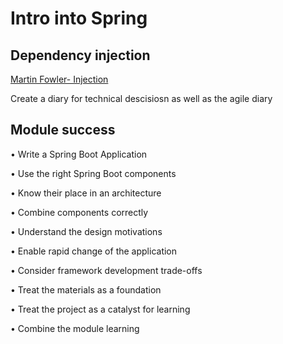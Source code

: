 # Intro into Spring

## Dependency injection

[Martin Fowler- Injection](https://www.martinfowler.com/articles/injection.html)

Create a diary for technical descisiosn as well as the agile diary

## Module success

• Write a Spring Boot Application

• Use the right Spring Boot components

• Know their place in an architecture

• Combine components correctly

• Understand the design motivations

• Enable rapid change of the application

• Consider framework development trade-offs

• Treat the materials as a foundation

• Treat the project as a catalyst for learning

• Combine the module learning

